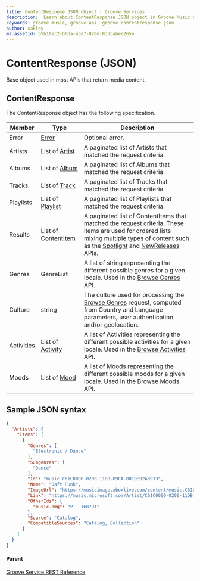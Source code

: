 ```yaml
---
title: ContentResponse JSON object | Groove Services
description:  Learn about ContentResponse JSON object in Groove Music API.
keywords: groove music, groove api, groove contentresponse json
author: sakley
ms.assetid: b5b18ec2-b0da-43d7-870d-833cabee265e 
---
```


# ContentResponse (JSON)   
Base object used in most APIs that return media content.

## ContentResponse
The ContentResponse object has the following specification.

| **Member** | **Type**                                                             | **Description**                                                                                                                                                                                                                                                                                                             |
|------------|----------------------------------------------------------------------|-----------------------------------------------------------------------------------------------------------------------------------------------------------------------------------------------------------------------------------------------------------------------------------------------------------------------------|
| Error      | [Error](JSON-Error.md)                     | Optional error.                                                                                                                                                                                                                                                                                                             |
| Artists    | List of [Artist](JSON-Artist.md)           | A paginated list of Artists that matched the request criteria.                                                                                                                                                                                                                                                              |
| Albums     | List of [Album](JSON-Album.md)             | A paginated list of Albums that matched the request criteria.                                                                                                                                                                                                                                                               |
| Tracks     | List of [Track](JSON-Track.md)             | A paginated list of Tracks that matched the request criteria.                                                                                                                                                                                                                                                               |
| Playlists  | List of [Playlist](JSON-Playlist.md)       | A paginated list of Playlists that matched the request criteria.                                                                                                                                                                                                                                                            |
| Results    | List of [ContentItem](JSON-ContentItem.md) | A paginated list of ContentItems that matched the request criteria. These items are used for ordered lists mixing multiple types of content such as the [Spotlight](uri-get-spotlight.md) and [NewReleases](uri-get-new-releases.md) APIs. |
| Genres     | GenreList                                  | A list of string representing the different possible genres for a given locale. Used in the [Browse Genres](uri-get-genres.md) API.                                                                                                                                         |
| Culture    | string                                     | The culture used for processing the [Browse Genres](uri-get-genres.md) request, computed from Country and Language parameters, user authentication and/or geolocation.                                                                                                      |
| Activities | List of [Activity](JSON-Activity.md)       | A list of Activities representing the different possible activities for a given locale. Used in the [Browse Activities](uri-get-activities.md) API.                                                                                                                                         |
| Moods      | List of [Mood](JSON-Mood.md)               | A list of Moods representing the different possible moods for a given locale. Used in the [Browse Moods](uri-get-moods.md) API.                                                                                                                                         |

## Sample JSON syntax
```json
{
  "Artists": {
    "Items": [
      {
        "Genres": [
          "Electronic / Dance"
        ],
        "Subgenres": [
          "Dance"
        ],
        "Id": "music.C61C0000-0200-11DB-89CA-0019B92A3933",
        "Name": "Daft Punk",
        "ImageUrl": "https://musicimage.xboxlive.com/content/music.C61C0000-0200-11DB-89CA-0019B92A3933/image?locale=en-US",
        "Link": "https://music.microsoft.com/Artist/C61C0000-0200-11DB-89CA-0019B92A3933?partnerID=AwesomePartner",
        "OtherIds": {
          "music.amg": "P   168791"
        },
        "Source": "Catalog",
        "CompatibleSources": "Catalog, Collection"
      }
    ]
  }
}
```

#### Parent
[Groove Service REST Reference](overview.md)
